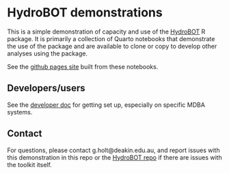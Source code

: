# HydroBOT demonstrations

This is a simple demonstration of capacity and use of the [HydroBOT](https://github.com/MDBAuth/WERP_toolkit) R package. It is primarily a collection of Quarto notebooks that demonstrate the use of the package and are available to clone or copy to develop other analyses using the package.

See the [github pages site](https://mdbauth.github.io/HydroBOT_website/) built from these notebooks.

## Developers/users

See the [developer doc](developer.md) for getting set up, especially on specific MDBA systems.

## Contact

For questions, please contact g.holt\@deakin.edu.au, and report issues with this demonstration in this repo or the [HydroBOT repo](https://github.com/MDBAuth/WERP_toolkit) if there are issues with the toolkit itself.
